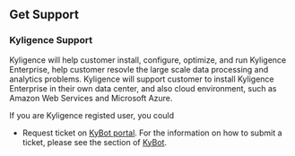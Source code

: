 ## Get Support

### Kyligence Support

Kyligence will help customer install, configure, optimize, and run Kyligence Enterprise, help customer resovle the large scale data processing and analytics problems. Kyligence will support customer to install Kyligence Enterprise in their own data center, and also cloud environment, such as Amazon Web Services and Microsoft Azure. 

If  you are Kyligence registed user, you could

- Request ticket on [KyBot portal](https://kybot.io/home). For the information on how to submit a ticket, please see the section of [KyBot](kybot/kybot.en.md).


